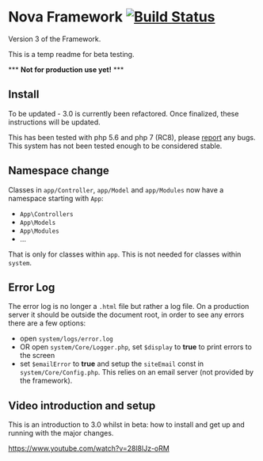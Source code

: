 # Nova Framework [![Build Status](https://travis-ci.org/simple-mvc-framework/framework.svg?branch=3.0-beta)](https://travis-ci.org/simple-mvc-framework/framework)

Version 3 of the Framework.

This is a temp readme for beta testing.

*** **Not for production use yet!** ***

## Install

To be updated - 3.0 is currently been refactored. Once finalized, these instructions will be updated.

This has been tested with php 5.6 and php 7 (RC8), please [report](https://github.com/simple-mvc-framework/framework/issues/new) any bugs. This system has not been tested enough to be considered stable.

## Namespace change

Classes in `app/Controller`, `app/Model` and `app/Modules` now have a namespace starting with `App`:

* `App\Controllers`
* `App\Models`
* `App\Modules`
* ...

That is only for classes within `app`. This is not needed for classes within `system`.

## Error Log

The error log is no longer a `.html` file but rather a log file. On a production server it should be outside the document root, in order to see any errors there are a few options:

* open `system/logs/error.log`
* OR open `system/Core/Logger.php`, set `$display` to **true** to print errors to the screen
* set `$emailError` to **true** and setup the `siteEmail` const in `system/Core/Config.php`. This relies on an email server (not provided by the framework).

## Video introduction and setup

This is an introduction to 3.0 whilst in beta: how to install and get up and running with the major changes.

https://www.youtube.com/watch?v=28l8lJz-oRM
